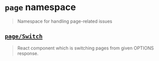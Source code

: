 # `page` namespace

> Namespace for handling page-related issues

## [`page/Switch`](switch.md)

> React component which is switching pages from given OPTIONS response.

